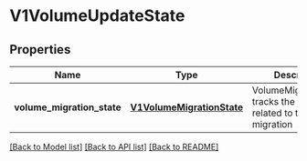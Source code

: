 # V1VolumeUpdateState

## Properties
Name | Type | Description | Notes
------------ | ------------- | ------------- | -------------
**volume_migration_state** | [**V1VolumeMigrationState**](V1VolumeMigrationState.md) | VolumeMigrationState tracks the information related to the volume migration | [optional] 

[[Back to Model list]](../README.md#documentation-for-models) [[Back to API list]](../README.md#documentation-for-api-endpoints) [[Back to README]](../README.md)


